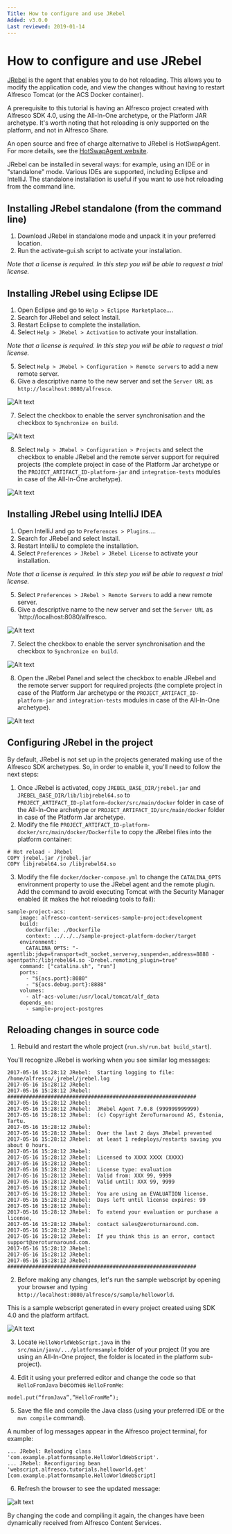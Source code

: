 ```yaml
---
Title: How to configure and use JRebel
Added: v3.0.0
Last reviewed: 2019-01-14
---
```

# How to configure and use JRebel

[JRebel](https://zeroturnaround.com/software/jrebel/) is the agent that enables you to do hot reloading. This allows you to modify the application code, 
and view the changes without having to restart Alfresco Tomcat (or the ACS Docker container).

A prerequisite to this tutorial is having an Alfresco project created with Alfresco SDK 4.0, using the All-In-One archetype, or the Platform JAR archetype. 
It's worth noting that hot reloading is only supported on the platform, and not in Alfresco Share.

An open source and free of charge alternative to JRebel is HotSwapAgent. For more details, see the [HotSwapAgent website](http://hotswapagent.org/index.html).

JRebel can be installed in several ways: for example, using an IDE or in "standalone" mode. Various IDEs are supported, including Eclipse and IntelliJ. The 
standalone installation is useful if you want to use hot reloading from the command line.

## Installing JRebel standalone (from the command line)

1. Download JRebel in standalone mode and unpack it in your preferred location.
2. Run the activate-gui.sh script to activate your installation.

_Note that a license is required. In this step you will be able to request a trial license._

## Installing JRebel using Eclipse IDE

1. Open Eclipse and go to `Help > Eclipse Marketplace`….
2. Search for JRebel and select Install.
3. Restart Eclipse to complete the installation.
4. Select `Help > JRebel > Activation` to activate your installation.

_Note that a license is required. In this step you will be able to request a trial license._

5. Select `Help > JRebel > Configuration > Remote servers` to add a new remote server.
6. Give a descriptive name to the new server and set the `Server URL` as `http://localhost:8080/alfresco`.

![Alt text](../../docassets/images/sdk-jrebel-eclipse-server.png?raw=true "Eclipse JRebel remote server configuration")

7. Select the checkbox to enable the server synchronisation and the checkbox to `Synchronize on build`.

![Alt text](../../docassets/images/sdk-jrebel-eclipse-servers.png?raw=true "Eclipse JRebel remote servers synchronization")

8. Select `Help > JRebel > Configuration > Projects` and select the checkbox to enable JRebel and the remote server support for required projects (the complete 
project in case of the Platform Jar archetype or the `PROJECT_ARTIFACT_ID-platform-jar` and `integration-tests` modules in case of the All-In-One archetype).

![Alt text](../../docassets/images/sdk-jrebel-eclipse-projects.png?raw=true "Eclipse JRebel projects configuration")

## Installing JRebel using IntelliJ IDEA

1. Open IntelliJ and go to `Preferences > Plugins`….
2. Search for JRebel and select Install.
3. Restart IntelliJ to complete the installation.
4. Select `Preferences > JRebel > JRebel License` to activate your installation.

_Note that a license is required. In this step you will be able to request a trial license._

5. Select `Preferences > JRebel > Remote Servers` to add a new remote server.
6. Give a descriptive name to the new server and set the `Server URL` as `http://localhost:8080/alfresco.

![Alt text](../../docassets/images/sdk-jrebel-intellij-server.png?raw=true "Eclipse JRebel remote server configuration")

7. Select the checkbox to enable the server synchronisation and the checkbox to `Synchronize on build`.

![Alt text](../../docassets/images/sdk-jrebel-intellij-servers.png?raw=true "Eclipse JRebel remote server configuration")

8. Open the JRebel Panel and select the checkbox to enable JRebel and the remote server support for required projects (the complete project in case of the 
Platform Jar archetype or the `PROJECT_ARTIFACT_ID-platform-jar` and `integration-tests` modules in case of the All-In-One archetype).

![Alt text](../../docassets/images/sdk-jrebel-intellij-projects.png?raw=true "Eclipse JRebel projects configuration")

## Configuring JRebel in the project

By default, JRebel is not set up in the projects generated making use of the Alfresco SDK archetypes. So, in order to enable it, you'll need to follow the next 
steps:

1. Once JRebel is activated, copy `JREBEL_BASE_DIR/jrebel.jar` and `JREBEL_BASE_DIR/lib/libjrebel64.so` to  
`PROJECT_ARTIFACT_ID-platform-docker/src/main/docker` folder in case of the All-In-One archetype or `PROJECT_ARTIFACT_ID/src/main/docker` folder in case of the
Platform Jar archetype.
2. Modify the file `PROJECT_ARTIFACT_ID-platform-docker/src/main/docker/Dockerfile` to copy the JRebel files into the platform container:
```
# Hot reload - JRebel
COPY jrebel.jar /jrebel.jar
COPY libjrebel64.so /libjrebel64.so
```
3. Modify the file `docker/docker-compose.yml` to change the `CATALINA_OPTS` environment property to use the JRebel agent and the remote plugin. Add the 
command to avoid executing Tomcat with the Security Manager enabled (it makes the hot reloading tools to fail):
```
sample-project-acs:
    image: alfresco-content-services-sample-project:development
    build:
      dockerfile: ./Dockerfile
      context: ../../../sample-project-platform-docker/target
    environment:
      CATALINA_OPTS: "-agentlib:jdwp=transport=dt_socket,server=y,suspend=n,address=8888 -agentpath:/libjrebel64.so -Drebel.remoting_plugin=true"
    command: ["catalina.sh", "run"]
    ports:
      - "${acs.port}:8080"
      - "${acs.debug.port}:8888"
    volumes:
      - alf-acs-volume:/usr/local/tomcat/alf_data
    depends_on:
      - sample-project-postgres
```

## Reloading changes in source code

1. Rebuild and restart the whole project (`run.sh/run.bat build_start`).

You'll recognize JRebel is working when you see similar log messages:

```
2017-05-16 15:28:12 JRebel:  Starting logging to file: /home/alfresco/.jrebel/jrebel.log
2017-05-16 15:28:12 JRebel:  
2017-05-16 15:28:12 JRebel:  #############################################################
2017-05-16 15:28:12 JRebel:  
2017-05-16 15:28:12 JRebel:  JRebel Agent 7.0.8 (999999999999)
2017-05-16 15:28:12 JRebel:  (c) Copyright ZeroTurnaround AS, Estonia, Tartu.
2017-05-16 15:28:12 JRebel:  
2017-05-16 15:28:12 JRebel:  Over the last 2 days JRebel prevented
2017-05-16 15:28:12 JRebel:  at least 1 redeploys/restarts saving you about 0 hours.
2017-05-16 15:28:12 JRebel:  
2017-05-16 15:28:12 JRebel:  Licensed to XXXX XXXX (XXXX)
2017-05-16 15:28:12 JRebel:  
2017-05-16 15:28:12 JRebel:  License type: evaluation
2017-05-16 15:28:12 JRebel:  Valid from: XXX 99, 9999
2017-05-16 15:28:12 JRebel:  Valid until: XXX 99, 9999
2017-05-16 15:28:12 JRebel:  
2017-05-16 15:28:12 JRebel:  You are using an EVALUATION license.
2017-05-16 15:28:12 JRebel:  Days left until license expires: 99
2017-05-16 15:28:12 JRebel:  
2017-05-16 15:28:12 JRebel:  To extend your evaluation or purchase a license,
2017-05-16 15:28:12 JRebel:  contact sales@zeroturnaround.com.
2017-05-16 15:28:12 JRebel:  
2017-05-16 15:28:12 JRebel:  If you think this is an error, contact support@zeroturnaround.com.
2017-05-16 15:28:12 JRebel:  
2017-05-16 15:28:12 JRebel:  
2017-05-16 15:28:12 JRebel:  #############################################################
```

2. Before making any changes, let's run the sample webscript by opening your browser and typing `http://localhost:8080/alfresco/s/sample/helloworld`.

This is a sample webscript generated in every project created using SDK 4.0 and the platform artifact.

![Alt text](../../docassets/images/sdk-hellofromjava.png?raw=true "Hello World webscript original result")

3. Locate `HelloWorldWebScript.java` in the `src/main/java/.../platformsample` folder of your project (If you are using an All-In-One project, the folder is 
located in the platform sub-project).

4. Edit it using your preferred editor and change the code so that `HelloFromJava` becomes `HelloFromMe`:

```
model.put(“fromJava”,”HelloFromMe”);
```

5. Save the file and compile the Java class (using your preferred IDE or the `mvn compile` command).

A number of log messages appear in the Alfresco project terminal, for example:

```
... JRebel: Reloading class 'com.example.platformsample.HelloWorldWebScript'.
... JRebel: Reconfiguring bean 'webscript.alfresco.tutorials.helloworld.get' 
[com.example.platformsample.HelloWorldWebScript]
```

6. Refresh the browser to see the updated message:

![alt text](../../docassets/images/sdk-hellofromme.png?raw=true "Hello World webscript modified result")

By changing the code and compiling it again, the changes have been dynamically received from Alfresco Content Services.
